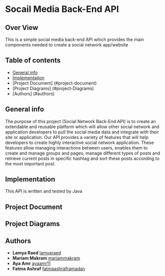 # Socail Media Back-End API

## Over View
  This is a simple social media back-end API which provides the main components needed to create a social network app/website
## Table of contents
* [General info](#general-info)
* [Implementation](#implementation)
* [Project Document] (#project-document)
* [Project Diagrams] (#project-Diagrams)
* [Authors] (#authors)

## General info
  The purpose of this project (Social Network Back-End API) is to create an extendable and reusable platform which will allow other social
network and application developers to pull the social media data and integrate with their site or application. 
Our API provides a variety of features that will help developers to create highly interactive social network application. These features 
allow managing interactions between users, enables them to create and manage groups and pages, manage different types of posts and retrieve
current posts in specific hashtag and sort these posts according to the most important post.

## Implementation
  This API is written and tested by Java
 
## Project Document
  
  
## Project Diagrams



## Authors
* **Lamya Raed** [lamyaraed](https://github.com/lamyaraed)
* **Mariam Makram** [mariammakram](https://github.com/mariammakram)
* **Aya Amr** [ayaamr11](https://github.com/ayaamr11)
* **Fatma Ashraf** [fatmaashraframadan](https://github.com/fatmaashraframadan)
